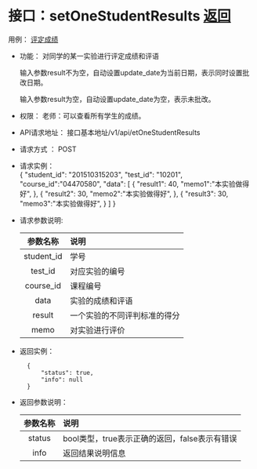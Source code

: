 ﻿<!-- markdownlint-disable MD033-->
<!-- 禁止MD033类型的警告 https://www.npmjs.com/package/markdownlint -->

# 接口：setOneStudentResults  [返回](../README.md)
用例： [评定成绩](../用例/评定成绩.md)

- 功能：
    对同学的某一实验进行评定成绩和评语
    
    输入参数result不为空，自动设置update_date为当前日期，表示同时设置批改日期。
    
    输入参数result为空，自动设置update_date为空，表示未批改。
    
- 权限：
    老师：可以查看所有学生的成绩。
    
- API请求地址： 
    接口基本地址/v1/api/etOneStudentResults

- 请求方式 ：
    POST
 
- 请求实例：  
        { 
            "student_id": "201510315203", 
            "test_id": "10201",
            "course_id":"04470580",
            "data": [
                {
                "result1": 40, 
                "memo1":"本实验做得好",
                }, 
                {
                "result2": 30, 
                "memo2":"本实验做得好",
                },
                {
                "result3": 30, 
                "memo3":"本实验做得好",
                }
            ] 
        }

- 请求参数说明:       
 
  |参数名称|说明|
  |:---------:|:--------------------------------------------------------|      
  |student_id|学号|
  |test_id|对应实验的编号|
  |course_id|课程编号|
  |data|实验的成绩和评语|
  |result|一个实验的不同评判标准的得分|
  |memo|对实验进行评价|   
 
- 返回实例：

        {         
            "status": true,
            "info": null
        }

- 返回参数说明：    
 
  |参数名称|说明|
  |:---------:|:--------------------------------------------------------|      
  |status|bool类型，true表示正确的返回，false表示有错误|
  |info|返回结果说明信息|


